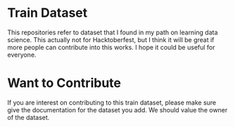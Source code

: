 # Train Dataset

This repositories refer to dataset that I found in my path on learning data science. This actually not for Hacktoberfest, but I think it will be great if more people can contribute into this works. I hope it could be useful for everyone.

# Want to Contribute

If you are interest on contributing to this train dataset, please make sure give the documentation for the dataset you add. We should value the owner of the dataset.
